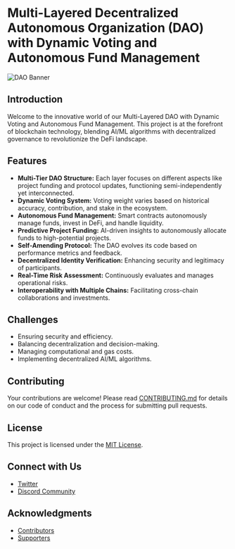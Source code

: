 # Multi-Layered Decentralized Autonomous Organization (DAO) with Dynamic Voting and Autonomous Fund Management

![DAO Banner](URL_TO_IMAGE_BANNER)

## Introduction
Welcome to the innovative world of our Multi-Layered DAO with Dynamic Voting and Autonomous Fund Management. This project is at the forefront of blockchain technology, blending AI/ML algorithms with decentralized governance to revolutionize the DeFi landscape.

## Features
- **Multi-Tier DAO Structure:** Each layer focuses on different aspects like project funding and protocol updates, functioning semi-independently yet interconnected.
- **Dynamic Voting System:** Voting weight varies based on historical accuracy, contribution, and stake in the ecosystem.
- **Autonomous Fund Management:** Smart contracts autonomously manage funds, invest in DeFi, and handle liquidity.
- **Predictive Project Funding:** AI-driven insights to autonomously allocate funds to high-potential projects.
- **Self-Amending Protocol:** The DAO evolves its code based on performance metrics and feedback.
- **Decentralized Identity Verification:** Enhancing security and legitimacy of participants.
- **Real-Time Risk Assessment:** Continuously evaluates and manages operational risks.
- **Interoperability with Multiple Chains:** Facilitating cross-chain collaborations and investments.

## Challenges
- Ensuring security and efficiency.
- Balancing decentralization and decision-making.
- Managing computational and gas costs.
- Implementing decentralized AI/ML algorithms.

## Contributing
Your contributions are welcome! Please read [CONTRIBUTING.md](URL_TO_CONTRIBUTING.md) for details on our code of conduct and the process for submitting pull requests.

## License
This project is licensed under the [MIT License](LICENSE.md).

## Connect with Us
- [Twitter](YOUR_TWITTER_LINK)
- [Discord Community](YOUR_DISCORD_LINK)

## Acknowledgments
- [Contributors](URL_TO_CONTRIBUTORS_PAGE)
- [Supporters](URL_TO_SUPPORTERS_PAGE)
